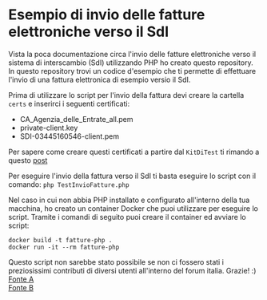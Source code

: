 # Esempio di invio delle fatture elettroniche verso il SdI
Vista la poca documentazione circa l'invio delle fatture elettroniche verso il sistema di interscambio (SdI) utilizzando PHP ho creato questo repository. In questo repository trovi un codice d'esempio che ti permette di effettuare l'invio di una fattura elettronica di esempio versio il SdI.

Prima di utilizzare lo script per l'invio della fattura devi creare la cartella `certs` e inserirci i seguenti certificati:
- CA_Agenzia_delle_Entrate_all.pem
- private-client.key
- SDI-03445160546-client.pem  

Per sapere come creare questi certificati a partire dal `KitDiTest` ti rimando a questo [post](https://www.lorenzomillucci.it/2018/10/09/sdi-fattura-elettronica-php/) 

Per eseguire l'invio della fattura verso il SdI ti basta eseguire lo script con il comando:
`php TestInvioFatture.php`

Nel caso in cui non abbia PHP installato e configurato all'interno della tua macchina, ho creato un container Docker che puoi utilizzare per eseguire lo script. Tramite i comandi di seguito puoi creare il container ed avviare lo script:
```
docker build -t fatture-php .
docker run -it --rm fatture-php
```

Questo script non sarebbe stato possibile se non ci fossero stati i preziosissimi contributi di diversi utenti all'interno del forum italia. Grazie! :)  
[Fonte A](https://forum.italia.it/t/accreditamento-sdicoop-configurazione-ssl-su-apache/3314/6)  
[Fonte B](https://forum.italia.it/t/installazione-certificati-canale-sdicoop/3382)

